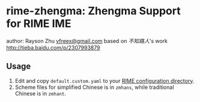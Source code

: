 rime-zhengma: Zhengma Support for RIME IME
==========================================

author: Rayson Zhu <vfreex@gmail.com>
based on _不知路人_'s work <http://tieba.baidu.com/p/2307993879>

Usage
-----
1. Edit and copy `default.custom.yaml` to your [RIME configuration directory](https://github.com/rime/home/wiki/RimeWithSchemata#rime-%E4%B8%AD%E7%9A%84%E6%95%B8%E6%93%9A%E6%96%87%E4%BB%B6%E5%88%86%E4%BD%88%E5%8F%8A%E4%BD%9C%E7%94%A8).
2. Scheme files for simplified Chinese is in `zmhans`, while traditional Chinese is in `zmhant`.

